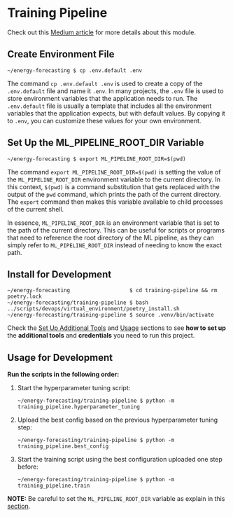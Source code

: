 # Training Pipeline

Check out this
[Medium article](https://medium.com/towards-data-science/a-guide-to-building-effective-training-pipelines-for-maximum-results-6fdaef594cee)
for more details about this module.

## Create Environment File

```shell
~/energy-forecasting $ cp .env.default .env
```

The command `cp .env.default .env` is used to create a copy of the
`.env.default` file and name it `.env`. In many projects, the `.env` file is
used to store environment variables that the application needs to run. The
`.env.default` file is usually a template that includes all the environment
variables that the application expects, but with default values. By copying it
to `.env`, you can customize these values for your own environment.

## Set Up the ML_PIPELINE_ROOT_DIR Variable

```shell
~/energy-forecasting $ export ML_PIPELINE_ROOT_DIR=$(pwd)
```

The command `export ML_PIPELINE_ROOT_DIR=$(pwd)` is setting the value of the
`ML_PIPELINE_ROOT_DIR` environment variable to the current directory. In this
context, `$(pwd)` is a command substitution that gets replaced with the output
of the `pwd` command, which prints the path of the current directory. The
`export` command then makes this variable available to child processes of the
current shell.

In essence, `ML_PIPELINE_ROOT_DIR` is an environment variable that is set to the
path of the current directory. This can be useful for scripts or programs that
need to reference the root directory of the ML pipeline, as they can simply
refer to `ML_PIPELINE_ROOT_DIR` instead of needing to know the exact path.

## Install for Development

```shell
~/energy-forecasting                   $ cd training-pipeline && rm poetry.lock
~/energy-forecasting/training-pipeline $ bash ../scripts/devops/virtual_environment/poetry_install.sh
~/energy-forecasting/training-pipeline $ source .venv/bin/activate
```

Check the
[Set Up Additional Tools](https://github.com/iusztinpaul/energy-forecasting#-set-up-additional-tools-)
and [Usage](https://github.com/iusztinpaul/energy-forecasting#usage) sections to
see **how to set up** the **additional tools** and **credentials** you need to
run this project.

## Usage for Development

**Run the scripts in the following order:**

1. Start the hyperparameter tuning script:

    ```shell
    ~/energy-forecasting/training-pipeline $ python -m training_pipeline.hyperparameter_tuning
    ```

2. Upload the best config based on the previous hyperparameter tuning step:

    ```shell
    ~/energy-forecasting/training-pipeline $ python -m training_pipeline.best_config
    ```

3. Start the training script using the best configuration uploaded one step
   before:

    ```shell
    ~/energy-forecasting/training-pipeline $ python -m training_pipeline.train
    ```

**NOTE:** Be careful to set the `ML_PIPELINE_ROOT_DIR` variable as explain in
this
[section](https://github.com/iusztinpaul/energy-forecasting#set-up-the-ml_pipeline_root_dir-variable).
